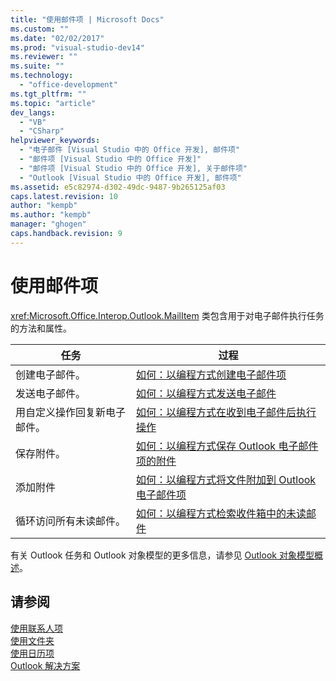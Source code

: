 ```yaml
---
title: "使用邮件项 | Microsoft Docs"
ms.custom: ""
ms.date: "02/02/2017"
ms.prod: "visual-studio-dev14"
ms.reviewer: ""
ms.suite: ""
ms.technology: 
  - "office-development"
ms.tgt_pltfrm: ""
ms.topic: "article"
dev_langs: 
  - "VB"
  - "CSharp"
helpviewer_keywords: 
  - "电子邮件 [Visual Studio 中的 Office 开发], 邮件项"
  - "邮件项 [Visual Studio 中的 Office 开发]"
  - "邮件项 [Visual Studio 中的 Office 开发], 关于邮件项"
  - "Outlook [Visual Studio 中的 Office 开发], 邮件项"
ms.assetid: e5c82974-d302-49dc-9487-9b265125af03
caps.latest.revision: 10
author: "kempb"
ms.author: "kempb"
manager: "ghogen"
caps.handback.revision: 9
---
```

# 使用邮件项
  <xref:Microsoft.Office.Interop.Outlook.MailItem> 类包含用于对电子邮件执行任务的方法和属性。  
  
|任务|过程|  
|--------|--------|  
|创建电子邮件。|[如何：以编程方式创建电子邮件项](../vsto/how-to-programmatically-create-an-e-mail-item.md)|  
|发送电子邮件。|[如何：以编程方式发送电子邮件](../vsto/how-to-programmatically-send-e-mail-programmatically.md)|  
|用自定义操作回复新电子邮件。|[如何：以编程方式在收到电子邮件后执行操作](../vsto/how-to-programmatically-perform-actions-when-an-e-mail-message-is-received.md)|  
|保存附件。|[如何：以编程方式保存 Outlook 电子邮件项的附件](../vsto/how-to-programmatically-save-attachments-from-outlook-e-mail-items.md)|  
|添加附件|[如何：以编程方式将文件附加到 Outlook 电子邮件项](../vsto/how-to-programmatically-attach-files-to-outlook-e-mail-items.md)|  
|循环访问所有未读邮件。|[如何：以编程方式检索收件箱中的未读邮件](../vsto/how-to-programmatically-retrieve-unread-messages-from-the-inbox.md)|  
  
 有关 Outlook 任务和 Outlook 对象模型的更多信息，请参见 [Outlook 对象模型概述](../vsto/outlook-object-model-overview.md)。  
  
## 请参阅  
 [使用联系人项](../vsto/working-with-contact-items.md)   
 [使用文件夹](../vsto/working-with-folders.md)   
 [使用日历项](../vsto/working-with-calendar-items.md)   
 [Outlook 解决方案](../vsto/outlook-solutions.md)  
  
  